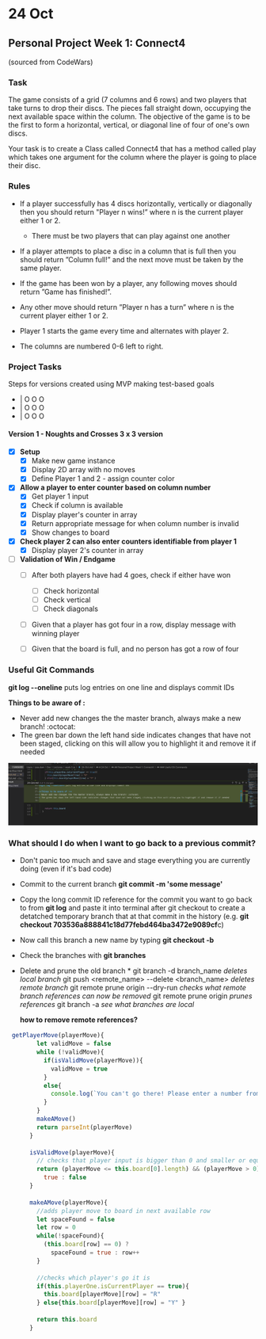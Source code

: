 # 24 Oct
## Personal Project Week 1: Connect4

(sourced from CodeWars)
### Task

The game consists of a grid (7 columns and 6 rows) and two players that take turns to drop their discs. The pieces fall straight down, occupying the next available space within the column. The objective of the game is to be the first to form a horizontal, vertical, or diagonal line of four of one's own discs.

Your task is to create a Class called Connect4 that has a method called play which takes one argument for the column where the player is going to place their disc.

### Rules

* If a player successfully has 4 discs horizontally, vertically or diagonally then you should return "Player n wins!” where n is the current player either 1 or 2.

    * There must be two players that can play against one another

* If a player attempts to place a disc in a column that is full then you should return ”Column full!” and the next move must be taken by the same player.

* If the game has been won by a player, any following moves should return ”Game has finished!”.

* Any other move should return ”Player n has a turn” where n is the current player either 1 or 2.

* Player 1 starts the game every time and alternates with player 2.

* The columns are numbered 0-6 left to right.



### Project Tasks
Steps for versions created using MVP making test-based goals

* | O O O
* | O O O
* | O O O


#### Version 1 - Noughts and Crosses 3 x 3 version
* [x] **Setup**
    * [x] Make new game instance
    * [x] Display 2D array with no moves
    * [x] Define Player 1 and 2 - assign counter color

* [x] **Allow a player to enter counter based on column number**
    * [x] Get player 1 input
    * [x] Check if column is available
    * [x] Display player's counter in array
    * [x] Return appropriate message for when column number is invalid
    * [x] Show changes to board

* [x] **Check player 2 can also enter counters identifiable from player 1**
    * [x] Display player 2's counter in array

* [ ] **Validation of Win / Endgame**
    * [ ] After both players have had 4 goes, check if either have won
        * [ ] Check horizontal
        * [ ] Check vertical
        * [ ] Check diagonals

    * [ ] Given that a player has got four in a row, display message with winning player
    * [ ] Given that the board is full, and no person has got a row of four


### Useful Git Commands

**git log --oneline** puts log entries on one line and displays commit IDs

**Things to be aware of :**
* Never add new changes the the master branch, always make a new branch! :octocat:
* The green bar down the left hand side indicates changes that have not been staged, clicking on this will allow you to highlight it and remove it if needed

![unsaved-stage](images/unsaved-stage.png)

### What should I do when I want to go back to a previous commit?
* Don't panic too much and save and stage everything you are currently doing (even if it's bad code)
* Commit to the current branch **git commit -m 'some message'**
* Copy the long commit ID reference for the commit you want to go back to from **git log** and paste it into terminal after git checkout to create a detatched temporary branch that at that commit in the history (e.g. **git checkout 703536a888841c18d77febd464ba3472e9089cf**c)
* Now call this branch a new name by typing **git checkout -b <branchName>**
* Check the branches with **git branches**
* Delete and prune the old branch
    *
    git branch -d branch_name *deletes local branch*
    git push <remote_name> --delete <branch_name> *deletes remote branch*
    git remote prune origin --dry-run *checks what remote branch references can now be removed*
    git remote prune origin *prunes references*
    git branch -a *see what branches are local*

    **how to remove remote references?**



``` js
 getPlayerMove(playerMove){
        let validMove = false
        while (!validMove){
          if(isValidMove(playerMove)){
            validMove = true
          }
          else{
            console.log(`You can't go there! Please enter a number from 1 to ${this.board[0].length}`)
          }
        }
        makeAMove()
        return parseInt(playerMove)
      }

      isValidMove(playerMove){
        // checks that player input is bigger than 0 and smaller or equal to number of columnss
        return (playerMove <= this.board[0].length) && (playerMove > 0) ?
          true : false
      }

      makeAMove(playerMove){
        //adds player move to board in next available row
        let spaceFound = false
        let row = 0
        while(!spaceFound){
          (this.board[row] == 0) ?
            spaceFound = true : row++
        }

        //checks which player's go it is
        if(this.playerOne.isCurrentPlayer == true){
          this.board[playerMove][row] = "R"
        } else{this.board[playerMove][row] = "Y" }

        return this.board
      }
```